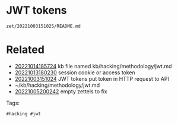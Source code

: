 # JWT tokens

` zet/20221003151025/README.md `

# Related

- [20221014185724](/zet/20221014185724/README.md) kb file named kb/hacking/methodology/jwt.md
- [20221013180230](/zet/20221013180230/README.md) session cookie or access token
- [20221003151024](/zet/20221003151024/README.md) JWT tokens put token in HTTP request to API
- ~/kb/hacking/methodology/jwt.md
- [20221005200242](/zet/20221005200242/README.md) empty zettels to fix

Tags:

    #hacking #jwt 
